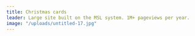 ```yaml
---
title: Christmas cards
leader: Large site built on the MSL system. 1M+ pageviews per year.
image: "/uploads/untitled-17.jpg"
---
```


